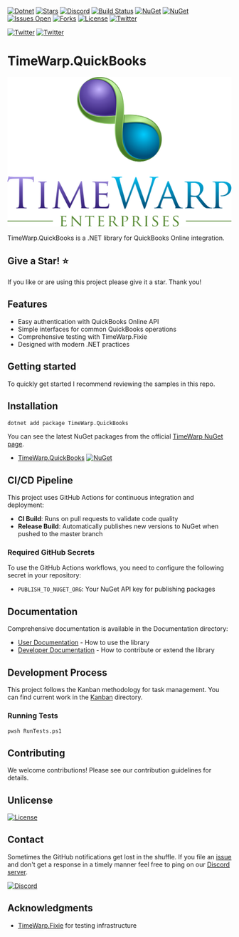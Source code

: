 [![Dotnet](https://img.shields.io/badge/dotnet-9.0-blue)](https://dotnet.microsoft.com)
[![Stars](https://img.shields.io/github/stars/TimeWarpEngineering/timewarp-quickbooks?logo=github)](https://github.com/TimeWarpEngineering/timewarp-quickbooks)
[![Discord](https://img.shields.io/discord/715274085940199487?logo=discord)](https://discord.gg/7F4bS2T)
[![Build Status](https://github.com/TimeWarpEngineering/timewarp-quickbooks/actions/workflows/ci-build.yml/badge.svg)](https://github.com/TimeWarpEngineering/timewarp-quickbooks/actions/workflows/ci-build.yml)
[![NuGet](https://img.shields.io/nuget/v/TimeWarp.QuickBooks?logo=nuget)](https://www.nuget.org/packages/TimeWarp.QuickBooks/)
[![NuGet](https://img.shields.io/nuget/dt/TimeWarp.QuickBooks?logo=nuget)](https://www.nuget.org/packages/TimeWarp.QuickBooks/)
[![Issues Open](https://img.shields.io/github/issues/TimeWarpEngineering/timewarp-quickbooks.svg?logo=github)](https://github.com/TimeWarpEngineering/timewarp-quickbooks/issues)
[![Forks](https://img.shields.io/github/forks/TimeWarpEngineering/timewarp-quickbooks)](https://github.com/TimeWarpEngineering/timewarp-quickbooks)
[![License](https://img.shields.io/github/license/TimeWarpEngineering/timewarp-quickbooks.svg?style=flat-square&logo=github)](https://github.com/TimeWarpEngineering/timewarp-quickbooks/blob/master/LICENSE)
[![Twitter](https://img.shields.io/twitter/url?style=social&url=https%3A%2F%2Fgithub.com%2FTimeWarpEngineering%2Ftimewarp-quickbooks)](https://twitter.com/intent/tweet?url=https://github.com/TimeWarpEngineering/timewarp-quickbooks)

[![Twitter](https://img.shields.io/twitter/follow/StevenTCramer.svg)](https://twitter.com/intent/follow?screen_name=StevenTCramer)
[![Twitter](https://img.shields.io/twitter/follow/TheFreezeTeam1.svg)](https://twitter.com/intent/follow?screen_name=TheFreezeTeam1)

# TimeWarp.QuickBooks

![TimeWarp Logo](Assets/Logo.svg)

TimeWarp.QuickBooks is a .NET library for QuickBooks Online integration.

## Give a Star! :star:

If you like or are using this project please give it a star. Thank you!

## Features

- Easy authentication with QuickBooks Online API
- Simple interfaces for common QuickBooks operations
- Comprehensive testing with TimeWarp.Fixie
- Designed with modern .NET practices

## Getting started

To quickly get started I recommend reviewing the samples in this repo.

## Installation

```console
dotnet add package TimeWarp.QuickBooks
```

You can see the latest NuGet packages from the official [TimeWarp NuGet page](https://www.nuget.org/profiles/TimeWarp.Enterprises).

* [TimeWarp.QuickBooks](https://www.nuget.org/packages/TimeWarp.QuickBooks/) [![NuGet](https://img.shields.io/nuget/v/TimeWarp.QuickBooks?logo=nuget)](https://www.nuget.org/packages/TimeWarp.QuickBooks/)

## CI/CD Pipeline

This project uses GitHub Actions for continuous integration and deployment:

- **CI Build**: Runs on pull requests to validate code quality
- **Release Build**: Automatically publishes new versions to NuGet when pushed to the master branch

### Required GitHub Secrets

To use the GitHub Actions workflows, you need to configure the following secret in your repository:

- `PUBLISH_TO_NUGET_ORG`: Your NuGet API key for publishing packages

## Documentation

Comprehensive documentation is available in the Documentation directory:

- [User Documentation](Documentation/User/Overview.md) - How to use the library
- [Developer Documentation](Documentation/Developer/Overview.md) - How to contribute or extend the library

## Development Process

This project follows the Kanban methodology for task management. You can find current work in the [Kanban](Kanban/ReadMe.md) directory.

### Running Tests

```console
pwsh RunTests.ps1
```

## Contributing

We welcome contributions! Please see our contribution guidelines for details.

## Unlicense

[![License](https://img.shields.io/github/license/TimeWarpEngineering/timewarp-quickbooks.svg?style=flat-square&logo=github)](https://unlicense.org)

## Contact

Sometimes the GitHub notifications get lost in the shuffle. If you file an [issue](https://github.com/TimeWarpEngineering/timewarp-quickbooks/issues) and don't get a response in a timely manner feel free to ping on our [Discord server](https://discord.gg/A55JARGKKP).

[![Discord](https://img.shields.io/discord/715274085940199487?logo=discord)](https://discord.gg/7F4bS2T)

## Acknowledgments

- [TimeWarp.Fixie](https://github.com/TimeWarpEngineering/timewarp-fixie) for testing infrastructure